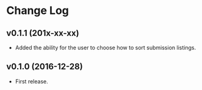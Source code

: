 # Change Log

## v0.1.1 (201x-xx-xx)

* Added the ability for the user to choose how to sort submission listings.

## v0.1.0 (2016-12-28)

* First release.
